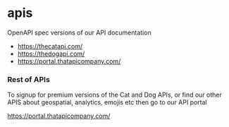 # apis
OpenAPI spec versions of our API documentation


- https://thecatapi.com/
- https://thedogapi.com/
- https://portal.thatapicompany.com/

### Rest of APIs

To signup for premium versions of the Cat and Dog APIs, or find our other APIS about geospatial, analytics, emojis etc then go to our API portal

https://portal.thatapicompany.com/